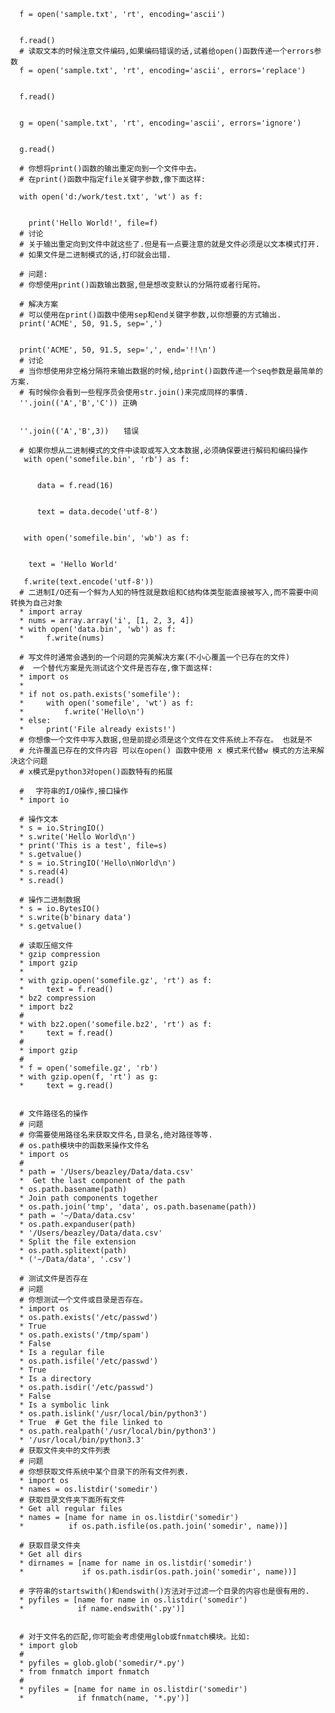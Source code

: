       f = open('sample.txt', 'rt', encoding='ascii')


      f.read()
      # 读取文本的时候注意文件编码,如果编码错误的话,试着给open()函数传递一个errors参数
      f = open('sample.txt', 'rt', encoding='ascii', errors='replace')


      f.read()


      g = open('sample.txt', 'rt', encoding='ascii', errors='ignore')


      g.read()

      # 你想将print()函数的输出重定向到一个文件中去。
      # 在print()函数中指定file关键字参数,像下面这样:

      with open('d:/work/test.txt', 'wt') as f:


        print('Hello World!', file=f)
      # 讨论
      # 关于输出重定向到文件中就这些了.但是有一点要注意的就是文件必须是以文本模式打开.
      # 如果文件是二进制模式的话,打印就会出错.

      # 问题:
      # 你想使用print()函数输出数据,但是想改变默认的分隔符或者行尾符。

      # 解决方案
      # 可以使用在print()函数中使用sep和end关键字参数,以你想要的方式输出.
      print('ACME', 50, 91.5, sep=',')


      print('ACME', 50, 91.5, sep=',', end='!!\n')
      # 讨论
      # 当你想使用非空格分隔符来输出数据的时候,给print()函数传递一个seq参数是最简单的方案.
      # 有时候你会看到一些程序员会使用str.join()来完成同样的事情.
      ''.join(('A','B','C')) 正确


      ''.join(('A','B',3))　　错误

      # 如果你想从二进制模式的文件中读取或写入文本数据,必须确保要进行解码和编码操作
       with open('somefile.bin', 'rb') as f:


          data = f.read(16)


          text = data.decode('utf-8')


       with open('somefile.bin', 'wb') as f:


        text = 'Hello World' 

       f.write(text.encode('utf-8'))
      # 二进制I/O还有一个鲜为人知的特性就是数组和C结构体类型能直接被写入,而不需要中间转换为自己对象
      * import array
      * nums = array.array('i', [1, 2, 3, 4])
      * with open('data.bin', 'wb') as f:
      *     f.write(nums)

      # 写文件时通常会遇到的一个问题的完美解决方案(不小心覆盖一个已存在的文件)
      #  一个替代方案是先测试这个文件是否存在,像下面这样:
      * import os
      * 
      * if not os.path.exists('somefile'):
      *     with open('somefile', 'wt') as f:
      *         f.write('Hello\n')
      * else:
      *     print('File already exists!')
      # 你想像一个文件中写入数据,但是前提必须是这个文件在文件系统上不存在。 也就是不
      # 允许覆盖已存在的文件内容 可以在open() 函数中使用 x 模式来代替w 模式的方法来解决这个问题
      # x模式是python3对open()函数特有的拓展

      # 　字符串的I/O操作,接口操作
      * import io

      # 操作文本
      * s = io.StringIO()
      * s.write('Hello World\n')
      * print('This is a test', file=s)
      * s.getvalue()
      * s = io.StringIO('Hello\nWorld\n')
      * s.read(4)
      * s.read()

      # 操作二进制数据
      * s = io.BytesIO()
      * s.write(b'binary data')
      * s.getvalue()

      # 读取压缩文件
      * gzip compression
      * import gzip
      * 
      * with gzip.open('somefile.gz', 'rt') as f:
      *     text = f.read()
      * bz2 compression
      * import bz2
      #
      * with bz2.open('somefile.bz2', 'rt') as f:
      *     text = f.read()
      #
      * import gzip
      #
      * f = open('somefile.gz', 'rb')
      * with gzip.open(f, 'rt') as g:
      *     text = g.read()


      # 文件路径名的操作
      # 问题
      # 你需要使用路径名来获取文件名,目录名,绝对路径等等.
      # os.path模块中的函数来操作文件名
      * import os
      #
      * path = '/Users/beazley/Data/data.csv'
      *  Get the last component of the path
      * os.path.basename(path)
      * Join path components together
      * os.path.join('tmp', 'data', os.path.basename(path))
      * path = '~/Data/data.csv'
      * os.path.expanduser(path)
      * '/Users/beazley/Data/data.csv'
      * Split the file extension
      * os.path.splitext(path)
      * ('~/Data/data', '.csv')

      # 测试文件是否存在
      # 问题
      # 你想测试一个文件或目录是否存在。
      * import os
      * os.path.exists('/etc/passwd')
      * True
      * os.path.exists('/tmp/spam')
      * False
      * Is a regular file
      * os.path.isfile('/etc/passwd')
      * True
      * Is a directory
      * os.path.isdir('/etc/passwd')
      * False
      * Is a symbolic link
      * os.path.islink('/usr/local/bin/python3')
      * True  # Get the file linked to
      * os.path.realpath('/usr/local/bin/python3')
      * '/usr/local/bin/python3.3'
      # 获取文件夹中的文件列表
      # 问题
      # 你想获取文件系统中某个目录下的所有文件列表.
      * import os
      * names = os.listdir('somedir')
      # 获取目录文件夹下面所有文件
      * Get all regular files
      * names = [name for name in os.listdir('somedir')
      *          if os.path.isfile(os.path.join('somedir', name))]

      # 获取目录文件夹
      * Get all dirs
      * dirnames = [name for name in os.listdir('somedir')
      *             if os.path.isdir(os.path.join('somedir', name))]

      # 字符串的startswith()和endswith()方法对于过滤一个目录的内容也是很有用的.
      * pyfiles = [name for name in os.listdir('somedir')
      *            if name.endswith('.py')]


      # 对于文件名的匹配,你可能会考虑使用glob或fnmatch模块。比如:
      * import glob
      #
      * pyfiles = glob.glob('somedir/*.py')
      * from fnmatch import fnmatch
      #
      * pyfiles = [name for name in os.listdir('somedir')
      *            if fnmatch(name, '*.py')]


